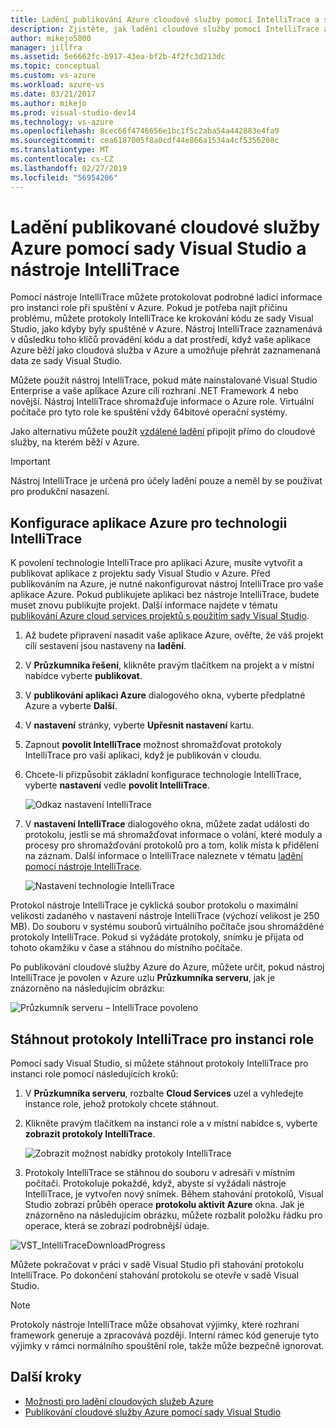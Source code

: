 ```yaml
---
title: Ladění publikování Azure cloudové služby pomocí IntelliTrace a sady Visual Studio | Dokumentace Microsoftu
description: Zjistěte, jak ladění cloudové služby pomocí IntelliTrace a sady Visual Studio
author: mikejo5000
manager: jillfra
ms.assetid: 5e6662fc-b917-43ea-bf2b-4f2fc3d213dc
ms.topic: conceptual
ms.custom: vs-azure
ms.workload: azure-vs
ms.date: 03/21/2017
ms.author: mikejo
ms.prod: visual-studio-dev14
ms.technology: vs-azure
ms.openlocfilehash: 8cec66f4746656e1bc1f5c2aba54a442883e4fa9
ms.sourcegitcommit: cea6187005f8a0cdf44e866a1534a4cf5356208c
ms.translationtype: MT
ms.contentlocale: cs-CZ
ms.lasthandoff: 02/27/2019
ms.locfileid: "56954206"
---
```

# <a name="debugging-a-published-azure-cloud-service-with-visual-studio-and-intellitrace"></a>Ladění publikované cloudové služby Azure pomocí sady Visual Studio a nástroje IntelliTrace
Pomocí nástroje IntelliTrace můžete protokolovat podrobné ladicí informace pro instanci role při spuštění v Azure. Pokud je potřeba najít příčinu problému, můžete protokoly IntelliTrace ke krokování kódu ze sady Visual Studio, jako kdyby byly spuštěné v Azure. Nástroj IntelliTrace zaznamenává v důsledku toho klíčů provádění kódu a dat prostředí, když vaše aplikace Azure běží jako cloudová služba v Azure a umožňuje přehrát zaznamenaná data ze sady Visual Studio. 

Můžete použít nástroj IntelliTrace, pokud máte nainstalované Visual Studio Enterprise a vaše aplikace Azure cílí rozhraní .NET Framework 4 nebo novější. Nástroj IntelliTrace shromažďuje informace o Azure role. Virtuální počítače pro tyto role ke spuštění vždy 64bitové operační systémy.

Jako alternativu můžete použít [vzdálené ladění](http://go.microsoft.com/fwlink/p/?LinkId=623041) připojit přímo do cloudové služby, na kterém běží v Azure.

> [!IMPORTANT]
> Nástroj IntelliTrace je určená pro účely ladění pouze a neměl by se používat pro produkční nasazení.
> 

## <a name="configure-an-azure-application-for-intellitrace"></a>Konfigurace aplikace Azure pro technologii IntelliTrace
K povolení technologie IntelliTrace pro aplikaci Azure, musíte vytvořit a publikovat aplikace z projektu sady Visual Studio v Azure. Před publikováním na Azure, je nutné nakonfigurovat nástroj IntelliTrace pro vaše aplikace Azure. Pokud publikujete aplikaci bez nástroje IntelliTrace, budete muset znovu publikujte projekt. Další informace najdete v tématu [publikování Azure cloud services projektů s použitím sady Visual Studio](http://go.microsoft.com/fwlink/p/?LinkId=623012).

1. Až budete připravení nasadit vaše aplikace Azure, ověřte, že váš projekt cílí sestavení jsou nastaveny na **ladění**.

1. V **Průzkumníka řešení**, klikněte pravým tlačítkem na projekt a v místní nabídce vyberte **publikovat**.
   
1. V **publikování aplikaci Azure** dialogového okna, vyberte předplatné Azure a vyberte **Další**.

1. V **nastavení** stránky, vyberte **Upřesnit nastavení** kartu.

1. Zapnout **povolit IntelliTrace** možnost shromažďovat protokoly IntelliTrace pro vaši aplikaci, když je publikován v cloudu.
   
1. Chcete-li přizpůsobit základní konfigurace technologie IntelliTrace, vyberte **nastavení** vedle **povolit IntelliTrace**.

    ![Odkaz nastavení IntelliTrace](./media/vs-azure-tools-intellitrace-debug-published-cloud-services/intellitrace-settings-link.png)
   
1. V **nastavení IntelliTrace** dialogového okna, můžete zadat události do protokolu, jestli se má shromažďovat informace o volání, které moduly a procesy pro shromažďování protokolů pro a tom, kolik místa k přidělení na záznam. Další informace o IntelliTrace naleznete v tématu [ladění pomocí nástroje IntelliTrace](http://go.microsoft.com/fwlink/?LinkId=214468).
   
    ![Nastavení technologie IntelliTrace](./media/vs-azure-tools-intellitrace-debug-published-cloud-services/IC519063.png)

Protokol nástroje IntelliTrace je cyklická soubor protokolu o maximální velikosti zadaného v nastavení nástroje IntelliTrace (výchozí velikost je 250 MB). Do souboru v systému souborů virtuálního počítače jsou shromážděné protokoly IntelliTrace. Pokud si vyžádáte protokoly, snímku je přijata od tohoto okamžiku v čase a stáhnou do místního počítače.

Po publikování cloudové služby Azure do Azure, můžete určit, pokud nástroj IntelliTrace je povolen v Azure uzlu **Průzkumníka serveru**, jak je znázorněno na následujícím obrázku:

![Průzkumník serveru – IntelliTrace povoleno](./media/vs-azure-tools-intellitrace-debug-published-cloud-services/IC744134.png)

## <a name="download-intellitrace-logs-for-a-role-instance"></a>Stáhnout protokoly IntelliTrace pro instanci role
Pomocí sady Visual Studio, si můžete stáhnout protokoly IntelliTrace pro instanci role pomocí následujících kroků:

1. V **Průzkumníka serveru**, rozbalte **Cloud Services** uzel a vyhledejte instance role, jehož protokoly chcete stáhnout. 

1. Klikněte pravým tlačítkem na instanci role a v místní nabídce s, vyberte **zobrazit protokoly IntelliTrace**. 

    ![Zobrazit možnost nabídky protokoly IntelliTrace](./media/vs-azure-tools-intellitrace-debug-published-cloud-services/view-intellitrace-logs.png)

1. Protokoly IntelliTrace se stáhnou do souboru v adresáři v místním počítači. Protokoluje pokaždé, když, abyste si vyžádali nástroje IntelliTrace, je vytvořen nový snímek. Během stahování protokolů, Visual Studio zobrazí průběh operace **protokolu aktivit Azure** okna. Jak je znázorněno na následujícím obrázku, můžete rozbalit položku řádku pro operace, která se zobrazí podrobnější údaje.

![VST_IntelliTraceDownloadProgress](./media/vs-azure-tools-intellitrace-debug-published-cloud-services/IC745551.png)

Můžete pokračovat v práci v sadě Visual Studio při stahování protokolu IntelliTrace. Po dokončení stahování protokolu se otevře v sadě Visual Studio.

> [!NOTE]
> Protokoly nástroje IntelliTrace může obsahovat výjimky, které rozhraní framework generuje a zpracovává později. Interní rámec kód generuje tyto výjimky v rámci normálního spouštění role, takže může bezpečně ignorovat.
> 
> 

## <a name="next-steps"></a>Další kroky
- [Možnosti pro ladění cloudových služeb Azure](vs-azure-tools-debugging-cloud-services-overview.md)
- [Publikování cloudové služby Azure pomocí sady Visual Studio](vs-azure-tools-publishing-a-cloud-service.md)